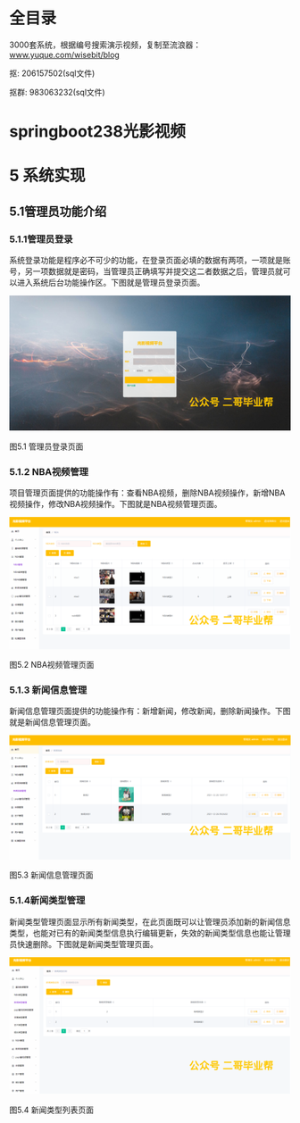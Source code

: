 # 全目录

3000套系统，根据编号搜索演示视频，复制至流浪器：www.yuque.com/wisebit/blog


<p>抠: 206157502(sql文件)</p>
<p>抠群: 983063232(sql文件)</p>


# springboot238光影视频
# 5 系统实现
## 5.1管理员功能介绍
### 5.1.1管理员登录
系统登录功能是程序必不可少的功能，在登录页面必填的数据有两项，一项就是账号，另一项数据就是密码，当管理员正确填写并提交这二者数据之后，管理员就可以进入系统后台功能操作区。下图就是管理员登录页面。

![](/md/blog.027.png)

图5.1 管理员登录页面
### 5.1.2 NBA视频管理
项目管理页面提供的功能操作有：查看NBA视频，删除NBA视频操作，新增NBA视频操作，修改NBA视频操作。下图就是NBA视频管理页面。

![](/md/blog.028.png)

图5.2  NBA视频管理页面
### 5.1.3 新闻信息管理
新闻信息管理页面提供的功能操作有：新增新闻，修改新闻，删除新闻操作。下图就是新闻信息管理页面。

![](/md/blog.029.png)

图5.3 新闻信息管理页面
### 5.1.4新闻类型管理
新闻类型管理页面显示所有新闻类型，在此页面既可以让管理员添加新的新闻信息类型，也能对已有的新闻类型信息执行编辑更新，失效的新闻类型信息也能让管理员快速删除。下图就是新闻类型管理页面。

![](/md/blog.030.png)

图5.4 新闻类型列表页面
